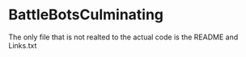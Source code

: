# BattleBotsCulminating
The only file that is not realted to the actual code is the README and Links.txt

